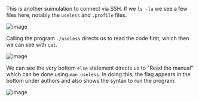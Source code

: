 This is another suimulation to connect via SSH. If we `ls -la` we see a few files here, notably the `useless` and `.profile` files.

![image](https://github.com/JMacPort/picoCTFs/assets/145376972/ebc371a9-e589-4d9f-9ea1-a7740c856fc0)

Calling the program `./useless` directs us to read the code first, which then we can see with `cat`. 

![image](https://github.com/JMacPort/picoCTFs/assets/145376972/38eea05e-4a19-4796-ad3a-afbd340f59d1)

We can see the very bottom `else` statement directs us to "Read the manual" which can be done using `man useless`. In doing this, the flag appears in the bottom under authors and also shows the syntax to run the program. 

![image](https://github.com/JMacPort/picoCTFs/assets/145376972/0e62db2f-bdf0-4697-b881-9b59cd978773)
